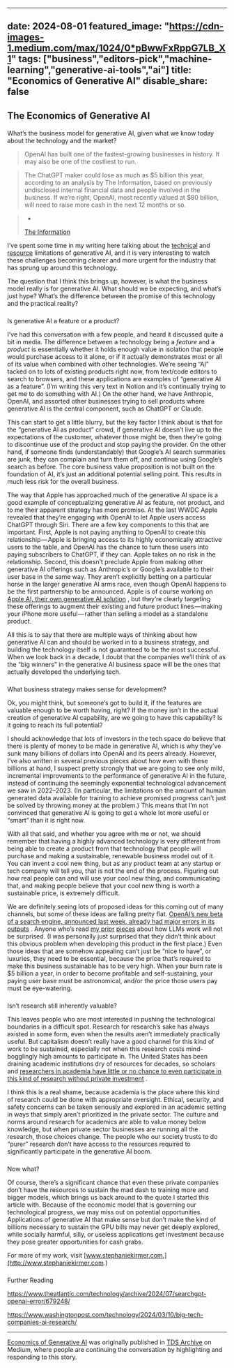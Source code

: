 



---
date: 2024-08-01
featured_image: "https://cdn-images-1.medium.com/max/1024/0*pBwwFxRppG7LB_X1"
tags: ["business","editors-pick","machine-learning","generative-ai-tools","ai"]
title: "Economics of Generative AI"
disable_share: false
---
      

 The Economics of Generative AI
--------------------------------


#### 
 What’s the business model for generative AI, given what we know today about the technology and the market?



> 
>  OpenAl has built one of the fastest-growing businesses in history. It may also be one of the costliest to run.
> 



> 
>  The ChatGPT maker could lose as much as $5 billion this year, according to an analysis by The Information, based on previously undisclosed internal financial data and people involved in the business. If we’re right, OpenAl, most recently valued at $80 billion, will need to raise more cash in the next 12 months or so.
> 



> 
>  -
>  [The Information](https://www.theinformation.com/articles/why-openai-could-lose-5-billion-this-year) 
> 



 I’ve spent some time in my writing here talking about the
 [technical](https://medium.com/towards-data-science/how-human-labor-enables-machine-learning-367feee8bc91) 
 and
 [resource](https://medium.com/towards-data-science/environmental-implications-of-the-ai-boom-279300a24184) 
 limitations of generative AI, and it is very interesting to watch these challenges becoming clearer and more urgent for the industry that has sprung up around this technology.




 The question that I think this brings up, however, is what the business model really is for generative AI. What should we be expecting, and what’s just hype? What’s the difference between the promise of this technology and the practical reality?



### 
 Is generative AI a feature or a product?



 I’ve had this conversation with a few people, and heard it discussed quite a bit in media. The difference between a technology being a
 *feature* 
 and a
 *product* 
 is essentially whether it holds enough value in isolation that people would purchase access to it alone, or if it actually demonstrates most or all of its value when combined with other technologies. We’re seeing “AI” tacked on to lots of existing products right now, from text/code editors to search to browsers, and these applications are examples of “generative AI as a feature”. (I’m writing this very text in Notion and it’s continually trying to get me to do something with AI.) On the other hand, we have Anthropic, OpenAI, and assorted other businesses trying to sell products where generative AI is the central component, such as ChatGPT or Claude.




 This can start to get a little blurry, but the key factor I think about is that for the “generative AI as product” crowd, if generative AI doesn’t live up to the expectations of the customer, whatever those might be, then they’re going to discontinue use of the product and stop paying the provider. On the other hand, if someone finds (understandably) that Google’s AI search summaries are junk, they can complain and turn them off, and continue using Google’s search as before. The core business value proposition is not built on the foundation of AI, it’s just an additional potential selling point. This results in much less risk for the overall business.




 The way that Apple has approached much of the generative AI space is a good example of conceptualizing generative AI as feature, not product, and to me their apparent strategy has more promise. At the last WWDC Apple revealed that they’re engaging with OpenAI to let Apple users access ChatGPT through Siri. There are a few key components to this that are important. First, Apple is not paying anything to OpenAI to create this relationship — Apple is bringing access to its highly economically attractive users to the table, and OpenAI has the chance to turn these users into paying subscribers to ChatGPT, if they can. Apple takes on no risk in the relationship. Second, this doesn’t preclude Apple from making other generative AI offerings such as Anthropic’s or Google’s available to their user base in the same way. They aren’t explicitly betting on a particular horse in the larger generative AI arms race, even though OpenAI happens to be the first partnership to be announced. Apple is of course working on
 [Apple AI, their own generative AI solution](https://www.cnbc.com/2024/07/29/apple-releases-apple-intelligence-its-long-awaited-ai-features.html) 
 , but they’re clearly targeting these offerings to augment their existing and future product lines — making your iPhone more useful — rather than selling a model as a standalone product.




 All this is to say that there are multiple ways of thinking about how generative AI can and should be worked in to a business strategy, and building the technology itself is not guaranteed to be the most successful. When we look back in a decade, I doubt that the companies we’ll think of as the “big winners” in the generative AI business space will be the ones that actually developed the underlying tech.



### 
 What business strategy makes sense for development?



 Ok, you might think, but someone’s got to build it, if the features are valuable enough to be worth having, right? If the money isn’t in the actual creation of generative AI capability, are we going to have this capability? Is it going to reach its full potential?




 I should acknowledge that lots of investors in the tech space do believe that there is plenty of money to be made in generative AI, which is why they’ve sunk many billions of dollars into OpenAI and its peers already. However, I’ve also written in several previous pieces about how even with these billions at hand, I suspect pretty strongly that we are going to see only mild, incremental improvements to the performance of generative AI in the future, instead of continuing the seemingly exponential technological advancement we saw in 2022–2023. (In particular, the limitations on the amount of human generated data available for training to achieve promised progress can’t just be solved by throwing money at the problem.) This means that I’m not convinced that generative AI is going to get a whole lot more useful or “smart” than it is right now.




 With all that said, and whether you agree with me or not, we should remember that having a highly advanced technology is very different from being able to create a product from that technology that people will purchase and making a sustainable, renewable business model out of it. You can invent a cool new thing, but as any product team at any startup or tech company will tell you, that is not the end of the process. Figuring out how real people can and will use your cool new thing, and communicating that, and making people believe that your cool new thing is worth a sustainable price, is extremely difficult.




 We are definitely seeing lots of proposed ideas for this coming out of many channels, but some of these ideas are falling pretty flat.
 [OpenAI’s new beta of a search engine, announced last week, already had major errors in its outputs](https://www.theatlantic.com/technology/archive/2024/07/searchgpt-openai-error/679248/) 
 . Anyone who’s read
 [my prior](https://medium.com/towards-data-science/what-does-it-mean-when-machine-learning-makes-a-mistake-37b213200697) 
[pieces](https://medium.com/towards-data-science/is-generative-ai-taking-over-the-world-a970a5ccdad5) 
 about how LLMs work will not be surprised. (I was personally just surprised that they didn’t think about this obvious problem when developing this product in the first place.) Even those ideas that are somehow appealing can’t just be “nice to have”, or luxuries, they need to be essential, because the price that’s required to make this business sustainable has to be very high. When your burn rate is $5 billion a year, in order to become profitable and self-sustaining, your paying user base must be astronomical, and/or the price those users pay must be eye-watering.



### 
 Isn’t research still inherently valuable?



 This leaves people who are most interested in pushing the technological boundaries in a difficult spot. Research for research’s sake has always existed in some form, even when the results aren’t immediately practically useful. But capitalism doesn’t really have a good channel for this kind of work to be sustained, especially not when this research costs mind-bogglingly high amounts to participate in. The United States has been draining academic institutions dry of resources for decades, so scholars and
 [researchers in academia have little or no chance to even participate in this kind of research without private investment](https://www.washingtonpost.com/technology/2024/03/10/big-tech-companies-ai-research/) 
 .




 I think this is a real shame, because academia is the place where this kind of research could be done with appropriate oversight. Ethical, security, and safety concerns can be taken seriously and explored in an academic setting in ways that simply aren’t prioritized in the private sector. The culture and norms around research for academics are able to value money below knowledge, but when private sector businesses are running all the research, those choices change. The people who our society trusts to do “purer” research don’t have access to the resources required to significantly participate in the generative AI boom.



### 
 Now what?



 Of course, there’s a significant chance that even these private companies don’t have the resources to sustain the mad dash to training more and bigger models, which brings us back around to the quote I started this article with. Because of the economic model that is governing our technological progress, we may miss out on potential opportunities. Applications of generative AI that make sense but don’t make the kind of billions necessary to sustain the GPU bills may never get deeply explored, while socially harmful, silly, or useless applications get investment because they pose greater opportunities for cash grabs.




 For more of my work, visit
 [www.stephaniekirmer.com.](http://www.stephaniekirmer.com.) 



### 
 Further Reading



<https://www.theatlantic.com/technology/archive/2024/07/searchgpt-openai-error/679248/>




<https://www.washingtonpost.com/technology/2024/03/10/big-tech-companies-ai-research/>






---



[Economics of Generative AI](https://medium.com/towards-data-science/economics-of-generative-ai-75f550288097) 
 was originally published in
 [TDS Archive](https://medium.com/towards-data-science) 
 on Medium, where people are continuing the conversation by highlighting and responding to this story.



